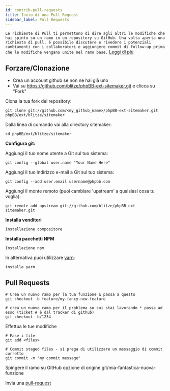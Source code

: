 ```yaml
---
id: contrib-pull-requests
title: Invio di una Pull Request
sidebar_label: Pull Requests
---
```


`Le richieste di Pull ti permettono di dire agli altri le modifiche che hai spinto su un ramo in un repository su GitHub. Una volta aperta una richiesta di pull, è possibile discutere e rivedere i potenziali cambiamenti con i collaboratori e aggiungere commit di follow-up prima che le modifiche vengano unite nel ramo base.` [Leggi di più](https://help.github.com/articles/about-pull-requests/)

## Forzare/Clonazione

* Crea un account github se non ne hai già uno
* Vai su https://github.com/blitze/phpBB-ext-sitemaker.git e clicca su "Fork"

Clona la tua fork del repository:

    git clone git://github.com/<my_github_name>/phpBB-ext-sitemaker.git phpBB/ext/blitze/sitemaker
    

Dalla linea di comando vai alla directory sitemaker:

    cd phpBB/ext/blitze/sitemaker
    

**Configura git:**

Aggiungi il tuo nome utente a Git sul tuo sistema:

    git config --global user.name "Your Name Here"
    

Aggiungi il tuo indirizzo e-mail a Git sul tuo sistema:

    git config --add user.email username@phpbb.com
    

Aggiungi il monte remoto (puoi cambiare 'upstream' a qualsiasi cosa tu voglia):

    git remote add upstream git://github.com/blitze/phpBB-ext-sitemaker.git
    

**Installa venditori**

    installazione compositore
    

**Installa pacchetti NPM**

    Installazione npm
    

In alternativa puoi utilizzare [yarn](https://yarnpkg.com):

    installa yarn
    

## Pull Requests

    # Crea un nuovo ramo per la tua funzione & passa a questo
    git checkout -b feature/my-fancy-new-feature
    
    # crea un nuovo ramo per il problema su cui stai lavorando * passa ad esso (ticket # è dal tracker di github)
    git checkout -b/1234
    

Effettua le tue modifiche

    # Fase i file
    git add <files> 
    
    # Commit staged files - si prega di utilizzare un messaggio di commit corretto
    git commit -m "my commit message"
    

Spingere il ramo su GitHub opzione di origine git/mia-fantastica-nuova-funzione

Invia una [pull-request](https://github.com/blitze/phpBB-ext-sitemaker/pulls)